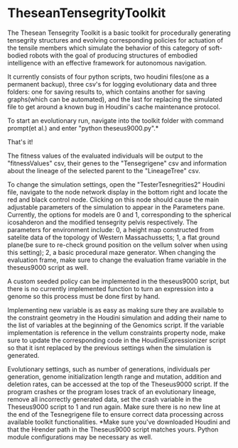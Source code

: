 # TheseanTensegrityToolkit
 
The Thesean Tensegrity Toolkit is a basic toolkit for procedurally generating tensegrity structures and evolving corresponding policies for actuation of the tensile members which simulate the behavior of this category of soft-bodied robots with the goal of producing structures of embodied intelligence with an effective framework for autonomous navigation.

It currently consists of four python scripts, two houdini files(one as a permanent backup), three csv's for logging evolutionary data and three folders: one for saving results to, which contains another for saving graphs(which can be automated), and the last for replacing the simulated file to get around a known bug in Houdini's cache maintenance protocol.

To start an evolutionary run, navigate into the toolkit folder with command prompt(et al.) and enter "python theseus9000.py".*

That's it!

The fitness values of the evaluated individuals will be output to the "fitnessValues" csv, their genes to the "Tensegrigene" csv and information about the lineage of the selected parent to the "LineageTree" csv.

To change the simulation settings, open the "TesterTesnegrities2" Houdini file, navigate to the node network display in the bottom right and locate the red and black control node. Clicking on this node should cause the main adjustable parameters of the simulation to appear in the Parameters pane. Currently, the options for models are 0 and 1, corresponding to the spherical icosahderon and the modified tensegrity pelvis respectively. The parameters for environment include: 0, a height map constructed from satelite data of the topology of Western Massachussetts; 1, a flat ground plane(be sure to re-check ground position on the vellum solver when using this setting); 2, a basic procedural maze generator.
When changing the evaluation frame, make sure to change the evaluation frame variable in the theseus9000 script as well. 

A custom seeded policy can be implemented in the theseus9000 script, but there is no currently implemented function to turn an expression into a genome so this process must be done first by hand.

Implementing new variable is as easy as making sure they are available to the constraint geometry in the Houdini simulation and adding their name to the list of variables at the beginning of the Genomics script. If the variable implementation is reference in the vellum constraints property node, make sure to update the corresponding code in the HoudiniExpressionizer script so that it isnt replaced by the previous settings when the simulation is generated.

Evolutionary settings, such as number of generations, individuals per generation, genome initialization length range and mutation, addition and deletion rates, can be accessed at the top of the Theseus9000 script. If the program crashes or the program loses track of an evolutionary lineage, remove all incorrectly generated data, set the crash variable in the Theseus9000 script to 1 and run again. Make sure there is no new line at the end of the Tesnegrigene file to ensure correct data processing across available toolkit functionalities.
*Make sure you've downloaded Houdini and that the Hrender path in the Theseus9000 script matches yours. Python module configurations may be necessary as well.
